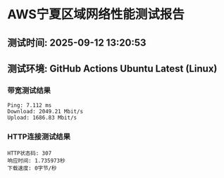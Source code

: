 # AWS宁夏区域网络性能测试报告
## 测试时间: 2025-09-12 13:20:53
## 测试环境: GitHub Actions Ubuntu Latest (Linux)

### 带宽测试结果
```
Ping: 7.112 ms
Download: 2049.21 Mbit/s
Upload: 1686.83 Mbit/s
```

### HTTP连接测试结果
```
HTTP状态码: 307
响应时间: 1.735973秒
下载速度: 0字节/秒
```

